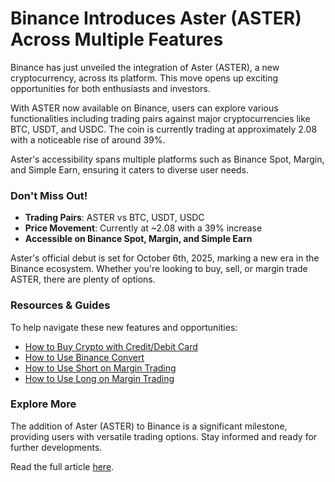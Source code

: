 # Binance Introduces Aster (ASTER) Across Multiple Features

Binance has just unveiled the integration of Aster (ASTER), a new cryptocurrency, across its platform. This move opens up exciting opportunities for both enthusiasts and investors.

With ASTER now available on Binance, users can explore various functionalities including trading pairs against major cryptocurrencies like BTC, USDT, and USDC. The coin is currently trading at approximately 2.08 with a noticeable rise of around 39%.

Aster's accessibility spans multiple platforms such as Binance Spot, Margin, and Simple Earn, ensuring it caters to diverse user needs.

### Don't Miss Out!
- **Trading Pairs**: ASTER vs BTC, USDT, USDC
- **Price Movement**: Currently at ~2.08 with a 39% increase
- **Accessible on Binance Spot, Margin, and Simple Earn**

Aster's official debut is set for October 6th, 2025, marking a new era in the Binance ecosystem. Whether you're looking to buy, sell, or margin trade ASTER, there are plenty of options.

### Resources & Guides
To help navigate these new features and opportunities:
- [How to Buy Crypto with Credit/Debit Card](https://www.binance.com/en/support/faq/how-to-buy-crypto-with-credit-debit-card-on-the-binance-pro-app-7a795b5916db4a3ea57c1a1208e19581?utm_source=announcement&utm_campaign=quicklisting)
- [How to Use Binance Convert](https://www.binance.com/en/support/faq/how-to-use-binance-convert-e8c7579382ea403aa4a4a6eec469659d)
- [How to Use Short on Margin Trading](https://www.binance.com/en/support/faq/c5124a83ca4c48468115a5ac7ce7bc24)
- [How to Use Long on Margin Trading](https://www.binance.com/en/support/faq/how-to-use-long-buy-sell-on-margin-trading-40f4959a94ec450ba3d6ad6da9c7c44b)

### Explore More
The addition of Aster (ASTER) to Binance is a significant milestone, providing users with versatile trading options. Stay informed and ready for further developments.

Read the full article [here](https://chain-base.xyz/binance-introduces-aster-aster-across-multiple-features).